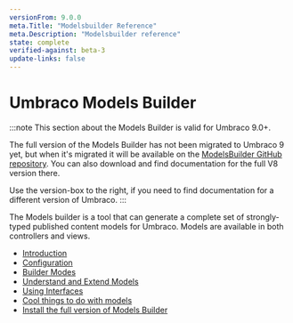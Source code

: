 ```yaml
---
versionFrom: 9.0.0
meta.Title: "Modelsbuilder Reference"
meta.Description: "Modelsbuilder reference"
state: complete
verified-against: beta-3
update-links: false
---
```



# Umbraco Models Builder

:::note
This section about the Models Builder is valid for Umbraco 9.0+.

The full version of the Models Builder has not been migrated to Umbraco 9 yet, but when it's migrated it will be available on the [ModelsBuilder GitHub repository](https://github.com/zpqrtbnk/Zbu.ModelsBuilder). You can also download and find documentation for the full V8 version there.

Use the version-box to the right, if you need to find documentation for a different version of Umbraco.
:::

The Models builder is a tool that can generate a complete set of strongly-typed published content models for Umbraco. Models are available in both controllers and views.

* [Introduction](Introduction.md)
* [Configuration](configuration.md)
* [Builder Modes](Builder-Modes.md)
* [Understand and Extend Models](Understand-And-Extend.md)
* [Using Interfaces](Using-Interfaces.md)
* [Cool things to do with models](CoolThingsWithModels.md)
* [Install the full version of Models Builder](install-models-builder.md)
